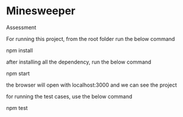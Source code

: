 # Minesweeper
Assessment

For running this project, from the root folder  run the below command

npm install 

after installing all the dependency, run the below command 

npm start 

the browser will open  with localhost:3000 and we can see the project

for running the test cases, use the below command

npm test 